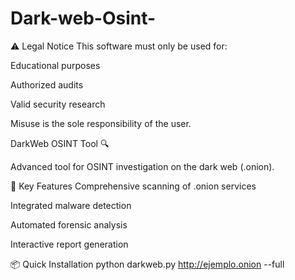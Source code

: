 # Dark-web-Osint-
⚠️ Legal Notice
This software must only be used for:

Educational purposes

Authorized audits

Valid security research

Misuse is the sole responsibility of the user.

DarkWeb OSINT Tool 🔍



Advanced tool for OSINT investigation on the dark web (.onion).

🚀 Key Features
Comprehensive scanning of .onion services

Integrated malware detection

Automated forensic analysis

Interactive report generation

📦 Quick Installation
python darkweb.py http://ejemplo.onion --full
